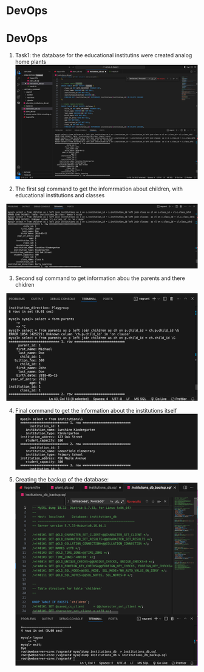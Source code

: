 # DevOps

# DevOps

1. Task1: the database for the educational institutins were created analog home plants
   ![Database_tables](https://github.com/Alex-Sigma/Development/blob/lecture13/images/Database_tables.png)

2. The first sql command to get the infomrmation about children, with educational institutions and classes

![sql1_children_institution_class](https://github.com/Alex-Sigma/Development/blob/lecture13/images/sql1_children_institution_class.png)

3. Second sql command to get information abou the parents and there chidren

![sql2_parent_child](https://github.com/Alex-Sigma/Development/blob/lecture13/images/sql2_parent_child.png)

4. Final command to get the information about the institutions itself
   ![sql3_institutions](https://github.com/Alex-Sigma/Development/blob/lecture13/images/sql3_institutions.png)

5. Creating the backup of the database:
   ![backup_database](https://github.com/Alex-Sigma/Development/blob/lecture13/images/backup_database.png)
